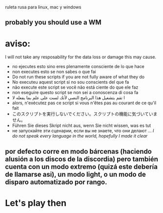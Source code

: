 ruleta rusa para linux, mac y windows

## probably you should use a WM
# aviso:

I will not take any resposability for the data loss or damage this may cause.

* no ejecutes esto sino eres plenamente consciente de lo que hace
* non executes esto se non sabes o que fai
* Do not run these scripts if you are not fully aware of what they do
* No executeu aquest script si no sou conscients del que fa
* não execute este script se você não está ciente do que ele faz
* non eseguire questo script se non sei a conoscenza di cosa fa
* ا تقم بتشغيل هذا البرنامج النصي لأنك لست على علم بما يفعله لا
* alors, n'exécutez pas ce script si vous n'êtes pas au courant de ce qu'il fait
* このスクリプトを実行しないでください。スクリプトの機能に気づいていません。
* Führen Sie dieses Skript nicht aus, wenn Sie nicht wissen, was es tut
* не запускайте эти сценарии, если вы не знаете, что они делают
...
*I do not speak every language in the world, hopefully I made it clear*

## por defecto corre en modo bárcenas (haciendo alusión a los discos de la discordia) pero también cuenta con un modo extremo (quizá este debería de llamarse asi), un modo light, o un modo de disparo automatizado por rango. 

# Let's play then
